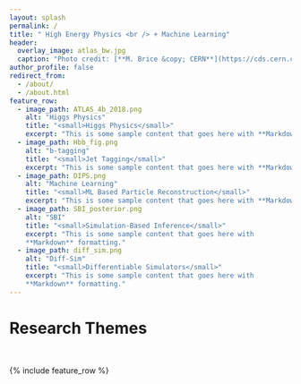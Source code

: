 ```yaml
---
layout: splash
permalink: /
title: " High Energy Physics <br /> + Machine Learning"
header:
  overlay_image: atlas_bw.jpg
  caption: "Photo credit: [**M. Brice &copy; CERN**](https://cds.cern.ch/record/910380)"
author_profile: false
redirect_from: 
  - /about/
  - /about.html
feature_row:
  - image_path: ATLAS_4b_2018.png
    alt: "Higgs Physics"
    title: "<small>Higgs Physics</small>"
    excerpt: "This is some sample content that goes here with **Markdown** formatting."
  - image_path: Hbb_fig.png
    alt: "b-tagging"
    title: "<small>Jet Tagging</small>"
    excerpt: "This is some sample content that goes here with **Markdown** formatting."
  - image_path: DIPS.png
    alt: "Machine Learning"
    title: "<small>ML Based Particle Reconstruction</small>"
    excerpt: "This is some sample content that goes here with **Markdown** formatting."
  - image_path: SBI_posterior.png
    alt: "SBI"
    title: "<small>Simulation-Based Inference</small>"
    excerpt: "This is some sample content that goes here with
    **Markdown** formatting."
  - image_path: diff_sim.png
    alt: "Diff-Sim"
    title: "<small>Differentiable Simulators</small>"
    excerpt: "This is some sample content that goes here with
    **Markdown** formatting."
---
```

        
# Research Themes

<br />

{% include feature_row %}

